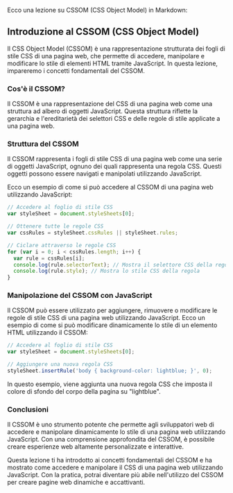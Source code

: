 <!-- @format -->

Ecco una lezione su CSSOM (CSS Object Model) in Markdown:

## Introduzione al CSSOM (CSS Object Model)

Il CSS Object Model (CSSOM) è una rappresentazione strutturata dei fogli di stile CSS di una pagina web, che permette di accedere, manipolare e modificare lo stile di elementi HTML tramite JavaScript. In questa lezione, impareremo i concetti fondamentali del CSSOM.

### Cos'è il CSSOM?

Il CSSOM è una rappresentazione del CSS di una pagina web come una struttura ad albero di oggetti JavaScript. Questa struttura riflette la gerarchia e l'ereditarietà dei selettori CSS e delle regole di stile applicate a una pagina web.

### Struttura del CSSOM

Il CSSOM rappresenta i fogli di stile CSS di una pagina web come una serie di oggetti JavaScript, ognuno dei quali rappresenta una regola CSS. Questi oggetti possono essere navigati e manipolati utilizzando JavaScript.

Ecco un esempio di come si può accedere al CSSOM di una pagina web utilizzando JavaScript:

```javascript
// Accedere al foglio di stile CSS
var styleSheet = document.styleSheets[0];

// Ottenere tutte le regole CSS
var cssRules = styleSheet.cssRules || styleSheet.rules;

// Ciclare attraverso le regole CSS
for (var i = 0; i < cssRules.length; i++) {
  var rule = cssRules[i];
  console.log(rule.selectorText); // Mostra il selettore CSS della regola
  console.log(rule.style); // Mostra lo stile CSS della regola
}
```

### Manipolazione del CSSOM con JavaScript

Il CSSOM può essere utilizzato per aggiungere, rimuovere o modificare le regole di stile CSS di una pagina web utilizzando JavaScript. Ecco un esempio di come si può modificare dinamicamente lo stile di un elemento HTML utilizzando il CSSOM:

```javascript
// Accedere al foglio di stile CSS
var styleSheet = document.styleSheets[0];

// Aggiungere una nuova regola CSS
styleSheet.insertRule('body { background-color: lightblue; }', 0);
```

In questo esempio, viene aggiunta una nuova regola CSS che imposta il colore di sfondo del corpo della pagina su "lightblue".

### Conclusioni

Il CSSOM è uno strumento potente che permette agli sviluppatori web di accedere e manipolare dinamicamente lo stile di una pagina web utilizzando JavaScript. Con una comprensione approfondita del CSSOM, è possibile creare esperienze web altamente personalizzate e interattive.

Questa lezione ti ha introdotto ai concetti fondamentali del CSSOM e ha mostrato come accedere e manipolare il CSS di una pagina web utilizzando JavaScript. Con la pratica, potrai diventare più abile nell'utilizzo del CSSOM per creare pagine web dinamiche e accattivanti.
